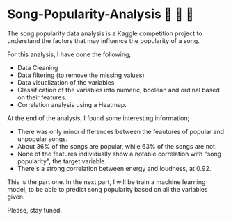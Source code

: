 # Song-Popularity-Analysis :musical_note: :musical_keyboard: :musical_score:
The song popularity data analysis is a Kaggle competition project to understand the factors that may influence the popularity of a song. 

For this analysis, I have done the following;
- Data Cleaning
- Data filtering (to remove the missing values)
- Data visualization of the variables
- Classification of the variables into numeric, boolean and ordinal based on their features.
- Correlation analysis using a Heatmap.


At the end of the analysis, I found some interesting information;

- There was only minor differences between the feautures of popular and unpopular songs.
- About 36% of the songs are popular, while 63% of the songs are not.
- None of the features individually show a notable correlation with "song popularity", the target variable.
- There's a strong correlation between energy and loudness, at 0.92.

This is the part one. In the next part, I will be train a machine learning model, to be able to predict song popularity based on all the variables given.

Please, stay tuned.


